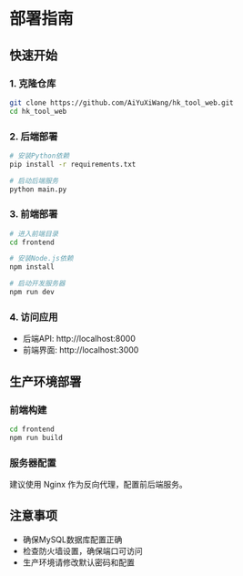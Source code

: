 # 部署指南

## 快速开始

### 1. 克隆仓库
```bash
git clone https://github.com/AiYuXiWang/hk_tool_web.git
cd hk_tool_web
```

### 2. 后端部署
```bash
# 安装Python依赖
pip install -r requirements.txt

# 启动后端服务
python main.py
```

### 3. 前端部署
```bash
# 进入前端目录
cd frontend

# 安装Node.js依赖
npm install

# 启动开发服务器
npm run dev
```

### 4. 访问应用
- 后端API: http://localhost:8000
- 前端界面: http://localhost:3000

## 生产环境部署

### 前端构建
```bash
cd frontend
npm run build
```

### 服务器配置
建议使用 Nginx 作为反向代理，配置前后端服务。

## 注意事项
- 确保MySQL数据库配置正确
- 检查防火墙设置，确保端口可访问
- 生产环境请修改默认密码和配置